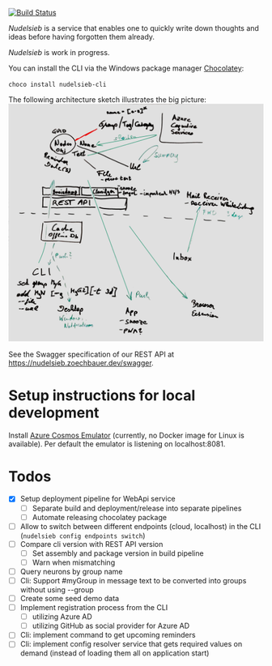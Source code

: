 [![Build Status](https://dev.azure.com/zoechbauer/Nudelsieb/_apis/build/status/dzoech.Nudelsieb?branchName=master)](https://dev.azure.com/zoechbauer/Nudelsieb/_build/latest?definitionId=2&branchName=master)

*Nudelsieb* is a service that enables one to quickly write down thoughts and ideas before having forgotten them already.

*Nudelsieb* is work in progress.

You can install the CLI via the Windows package manager [Chocolatey](https://chocolatey.org/packages/nudelsieb-cli):

`choco install nudelsieb-cli`

The following architecture sketch illustrates the big picture:
![Architecture sketch from first brainstorming session](misc/brainstorming/brainstormin-v1.jpeg "Architecture sketch")

See the Swagger specification of our REST API at https://nudelsieb.zoechbauer.dev/swagger.

# Setup instructions for local development
Install [Azure Cosmos Emulator](https://aka.ms/cosmosdb-emulator) (currently, no Docker image for Linux is available). Per default the emulator is listening on localhost:8081.

# Todos
- [X] Setup deployment pipeline for WebApi service
  - [ ] Separate build and deployment/release into separate pipelines
  - [ ] Automate releasing chocolatey package
- [ ] Allow to switch between different endpoints (cloud, localhost) in the CLI (`nudelsieb config endpoints switch`)
- [ ] Compare cli version with REST API version
  - [ ] Set assembly and package version in build pipeline
  - [ ] Warn when mismatching
- [ ] Query neurons by group name
- [ ] Cli: Support #myGroup in message text to be converted into groups without using --group 
- [ ] Create some seed demo data
- [ ] Implement registration process from the CLI 
  - [ ] utilizing Azure AD
  - [ ] utilizing GitHub as social provider for Azure AD
- [ ] Cli: implement command to get upcoming reminders
- [ ] Cli: implement config resolver service that gets required values on demand (instead of loading them all on application start)